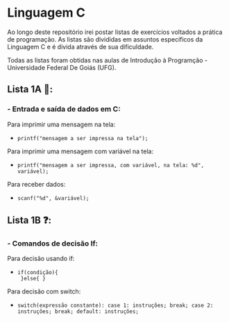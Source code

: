 # Linguagem C

Ao longo deste repositório irei postar listas de exercícios voltados a prática de programação. As listas são divididas em assuntos específicos da Linguagem C e é divida através de sua dificuldade.

Todas as listas foram obtidas nas aulas de Introdução à Programção - Universidade Federal De Goiás (UFG).


## Lista 1A 🙂:

  ### - Entrada e saída de dados em C:
  
  Para imprimir uma mensagem na tela:
  
  - `printf("mensagem a ser impressa na tela");`

  Para imprimir uma mensagem com variável na tela:
  
  - `printf("mensagem a ser impressa, com variável, na tela: %d", variável);`

  Para receber dados:
  
  - `scanf("%d", &variável);`

## Lista 1B ❓:

  ### - Comandos de decisão If:
  
  Para decisão usando if:
  
  - ```
    if(condição){
     }else{ }
    ```

  Para decisão com switch:
  
  - `switch(expressão constante): case 1: instruções; break; case 2: instruções; break; default: instruções;`
